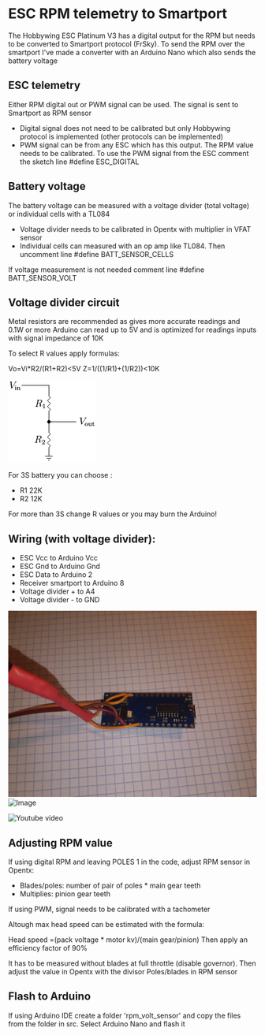 # ESC RPM telemetry to Smartport

The Hobbywing ESC Platinum V3 has a digital output for the RPM but needs to be converted to Smartport protocol (FrSky). To send the RPM over the smartport I've made a converter with an Arduino Nano which also sends the battery voltage

## ESC telemetry

Either RPM digital out or PWM signal can be used. The signal is sent to Smartport as RPM sensor

- Digital signal does not need to be calibrated but only Hobbywing protocol is implemented (other protocols can be implemented)
- PWM signal can be from any ESC which has this output. The RPM value needs to be calibrated. To use the PWM signal from the ESC comment the sketch line #define ESC_DIGITAL

## Battery voltage

The battery voltage can be measured with a voltage divider (total voltage) or individual cells with a TL084 

- Voltage divider needs to be calibrated in Opentx with multiplier in VFAT sensor
- Individual cells can measured with an op amp like TL084. Then uncomment line #define BATT_SENSOR_CELLS 

If voltage measurement is not needed comment line #define BATT_SENSOR_VOLT

## Voltage divider circuit

Metal resistors are recommended as gives more accurate readings and 0.1W or more
Arduino can read up to 5V and is optimized for readings inputs with signal impedance of 10K

To select R values apply formulas: 

Vo=Vi*R2/(R1+R2)<5V
Z=1/((1/R1)+(1/R2))<10K

![Image](./images/Resistive_divider.png?raw=true)

For 3S battery you can choose :

- R1 22K
- R2 12K

For more than 3S change R values or you may burn the Arduino!

## Wiring (with voltage divider):

- ESC Vcc to Arduino Vcc
- ESC Gnd to Arduino Gnd
- ESC Data to Arduino 2
- Receiver smartport to Arduino 8
- Voltage divider + to A4
- Voltage divider - to GND

![Image](./images/nano1.jpg?raw=true)
![Image](./images/nano2.jpg?raw=true)

![Youtube video](https://youtu.be/q-e1SoEPNao)

## Adjusting RPM value

If using digital RPM and leaving POLES 1 in the code, adjust RPM sensor in Opentx:

- Blades/poles: number of pair of poles * main gear teeth
- Multiplies: pinion gear teeth

If using PWM, signal needs to be calibrated with a tachometer

Altough max head speed can be estimated with the formula: 

Head speed =(pack voltage * motor kv)/(main gear/pinion)
Then apply an efficiency factor of 90%

It has to be measured without blades at full throttle (disable governor). Then adjust the value in Opentx with the divisor Poles/blades in RPM sensor

## Flash to Arduino

If using Arduino IDE create a folder 'rpm_volt_sensor' and copy the files from the folder in src. Select Arduino Nano and flash it
